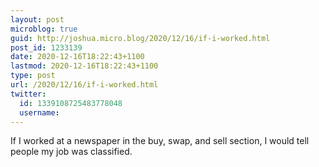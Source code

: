 ```yaml
---
layout: post
microblog: true
guid: http://joshua.micro.blog/2020/12/16/if-i-worked.html
post_id: 1233139
date: 2020-12-16T18:22:43+1100
lastmod: 2020-12-16T18:22:43+1100
type: post
url: /2020/12/16/if-i-worked.html
twitter:
  id: 1339108725483778048
  username: 
---
```

If I worked at a newspaper in the buy, swap, and sell section, I would tell people my job was classified.
